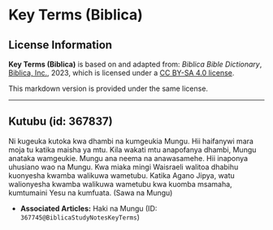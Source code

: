 # Key Terms (Biblica)

## License Information

**Key Terms (Biblica)** is based on and adapted from: _Biblica Bible Dictionary_, [Biblica, Inc.](https://www.biblica.com/), 2023, which is licensed under a [CC BY-SA 4.0 license](https://creativecommons.org/licenses/by-sa/4.0/legalcode.en).

This markdown version is provided under the same license.



--------------------------------

## Kutubu (id: 367837)

Ni kugeuka kutoka kwa dhambi na kumgeukia Mungu. Hii haifanywi mara moja tu katika maisha ya mtu. Kila wakati mtu anapofanya dhambi, Mungu anataka wamgeukie. Mungu ana neema na anawasamehe. Hii inaponya uhusiano wao na Mungu. Kwa miaka mingi Waisraeli walitoa dhabihu kuonyesha kwamba walikuwa wametubu. Katika Agano Jipya, watu walionyesha kwamba walikuwa wametubu kwa kuomba msamaha, kumtumaini Yesu na kumfuata. (Sawa na Mungu)

* **Associated Articles:** Haki na Mungu (ID: `367745@BiblicaStudyNotesKeyTerms`)

